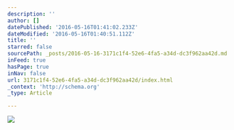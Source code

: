 ```yaml
---
description: ''
author: []
datePublished: '2016-05-16T01:41:02.233Z'
dateModified: '2016-05-16T01:40:51.112Z'
title: ''
starred: false
sourcePath: _posts/2016-05-16-3171c1f4-52e6-4fa5-a34d-dc3f962aa42d.md
inFeed: true
hasPage: true
inNav: false
url: 3171c1f4-52e6-4fa5-a34d-dc3f962aa42d/index.html
_context: 'http://schema.org'
_type: Article

---
```

![](https://the-grid-user-content.s3-us-west-2.amazonaws.com/31788ab0-6d92-4fe6-ad56-d8d1c65cbb41.png)